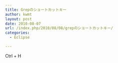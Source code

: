 ```yaml
---
title: Grepのショートカットキー
author: kwmt
layout: post
date: 2010-08-07
url: /index.php/2010/08/08/grepのショートカットキー/
categories:
  - Eclipse

---
```

Ctrl + H